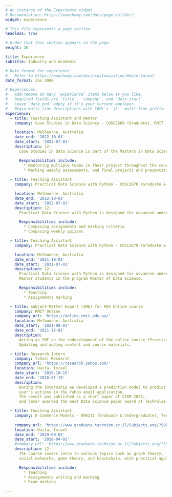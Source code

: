 ```yaml
---
# An instance of the Experience widget.
# Documentation: https://wowchemy.com/docs/page-builder/
widget: experience

# This file represents a page section.
headless: true

# Order that this section appears on the page.
weight: 30

title: Experience
subtitle: Industry and Academic

# Date format for experience
#   Refer to https://wowchemy.com/docs/customization/#date-format
date_format: Jan 2006

# Experiences.
#   Add/remove as many `experience` items below as you like.
#   Required fields are `title`, `company`, and `date_start`.
#   Leave `date_end` empty if it's your current employer.
#   Begin multi-line descriptions with YAML's `|2-` multi-line prefix.
experience:
  - title: Teaching Assistant and Mentor
    company: Case Studies in Data Science - COSC2669 (Graduate), RMIT

    location: Melbourne, Australia
    date_end: '2022-10-01'
    date_start: '2022-07-01'
    description: |2-
      Case Studies in Data Science is part of the Masters in Data Science program.

      Responsibilities include:
        * Mentoring multiple teams in their project throughout the course.
        * Marking weekly assessments, and final projects and presentations.
  
  - title: Teaching Assistant
    company: Practical Data Science with Python - COSC2670 (Graduate & Undergraduate), RMIT

    location: Melbourne, Australia
    date_end: '2022-10-01'
    date_start: '2022-07-01'
    description: |2-
      Practical Data Science with Python is designed for advanced undergraduate students and first-year Master students in the program Master of Data Science.

      Responsibilities include:
        * Composing assignments and marking criteria
        * Composing weekly quizzes

  - title: Teaching Assistant
    company: Practical Data Science with Python - COSC2670 (Graduate & Undergraduate), RMIT

    location: Melbourne, Australia
    date_end: '2021-10-01'
    date_start: '2021-07-01'
    description: |2-
      Practical Data Science with Python is designed for advanced undergraduate students and first-year
      Master students in the program Master of Data Science.

      Responsibilities include:
        * Teaching
        * Assignments marking

  - title: Subject-Matter Expert (SME) for PDS Online course
    company: RMIT Online
    company_url: 'https://online.rmit.edu.au/'
    location: Melbourne, Australia
    date_start: '2021-08-01'
    date_end: '2021-12-01'
    description:
      Acting as SME on the redevelopment of the online course *Practical Data Science with Python*.
      Updating and adding content and course materials.

  - title: Research Intern
    company: Yahoo! Research
    company_url: 'https://research.yahoo.com/'
    location: Haifa, Israel
    date_start: '2019-10-15'
    date_end: '2020-01-15'
    description:
      During the internship we developed a prediction model to predict ads closure based on
      user's actions in the Yahoo email application.
      The result was published as a short paper at CIKM 2020,
      and later awarded the best Data Science paper award at TechPulse 2020.

  - title: Teaching Assistant
    company: E-Commerce Models - 096211 (Graduate & Undergraduate), Technion
    
    company_url: 'https://www.graduate.technion.ac.il/Subjects.eng/?SUB=096211'
    location: Haifa, Israel
    date_end: '2019-09-01'
    date_start: '2018-04-01'
    #company_url: 'https://www.graduate.technion.ac.il/Subjects.eng/?SUB=096211'
    description: |2-
      The course covers intro to various topics such as graph theory,
      social networks, game theory, and blockchain; with practical applications in Python.

      Responsibilities include:
        * Teaching
        * Assignments writing and marking
        * Exam marking
    
---
```

